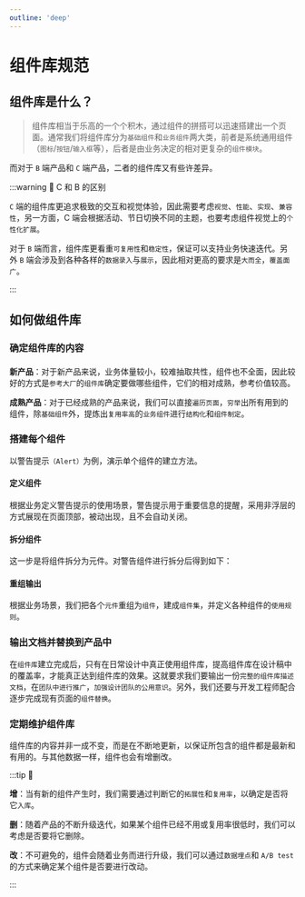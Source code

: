 ```yaml
---
outline: 'deep'
---
```


# 组件库规范

## 组件库是什么？

> 组件库相当于乐高的一个个积木，通过组件的拼搭可以迅速搭建出一个页面。通常我们将组件库分为`基础组件`和`业务组件`两大类，前者是系统通用组件（`图标`/`按钮`/`输入框`等），后者是由业务决定的相对更复杂的`组件模块`。

而对于 `B` 端产品和 `C` 端产品，二者的组件库又有些许差异。

:::warning :bell: C 和 B 的区别

`C` 端的组件库更追求极致的交互和视觉体验，因此需要考虑`视觉`、`性能`、`实现`、`兼容性`，另一方面，C 端会根据活动、节日切换不同的主题，也要考虑组件视觉上的`个性化扩展`。

对于 `B` 端而言，组件库更看重`可复用性`和`稳定性`，保证可以支持业务快速迭代。另外 `B` 端会涉及到各种各样的`数据录入`与`展示`，因此相对更高的要求是`大而全`，`覆盖面广`。

:::

## 如何做组件库

<ElImg src="ui/29.png"/>

### 确定组件库的内容

####

<ElCard>

**新产品**：对于新产品来说，业务体量较小，较难抽取共性，组件也不全面，因此较好的方式是`参考大厂`的`组件库`确定要做哪些组件，它们的相对成熟，参考价值较高。

**成熟产品**：对于已经成熟的产品来说，我们可以直接`遍历页面`，`穷举`出所有用到的组件，除`基础组件`外，提炼出`复用率高`的`业务组件`进行`结构化`和`组件制定`。

</ElCard>

### 搭建每个组件

以警告提示`（Alert）`为例，演示单个组件的建立方法。

#### 定义组件

根据业务定义警告提示的使用场景，警告提示用于重要信息的提醒，采用非浮层的方式展现在页面顶部，被动出现，且不会自动关闭。

<ElImg src="ui/30.png"/>

#### 拆分组件

这一步是将组件拆分为元件。对警告组件进行拆分后得到如下：

<ElImg src="ui/31.png"/>

#### 重组输出

根据业务场景，我们把各个`元件`重组为`组件`，建成`组件集`，并定义各种组件的`使用规则`。

### 输出文档并替换到产品中

在`组件库`建立完成后，只有在日常设计中真正使用组件库，提高组件库在设计稿中的覆盖率，才能真正达到组件库的效果。这就要求我们要输出一份`完整的组件库描述文档`，在`团队中进行推广`，`加强设计团队的公用意识`。另外，我们还要与开发工程师配合逐步完成现有页面的`组件替换`。

### 定期维护组件库

组件库的内容并非一成不变，而是在不断地更新，以保证所包含的组件都是最新和有用的。与其他数据一样，组件也会有增删改。

:::tip 🔎

**增**：当有新的组件产生时，我们需要通过判断它的`拓展性`和`复用率`，以确定是否将它`入库`。

**删**：随着产品的不断升级迭代，如果某个组件已经不用或复用率很低时，我们可以考虑是否要将它删除。

**改**：不可避免的，组件会随着业务而进行升级，我们可以通过`数据埋点`和 `A/B test` 的方式来确定某个组件是否要进行改动。

:::
